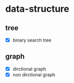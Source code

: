 # data-structure

## tree

- [x] binary search tree

## graph

- [x] dirctional graph
- [x] non dirctional graph
